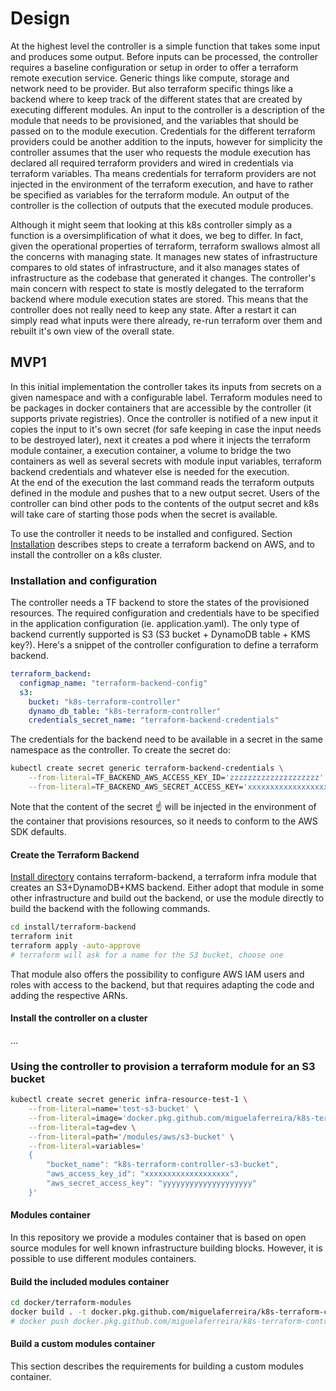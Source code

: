 # Design

At the highest level the controller is a simple function that takes some input and produces some output.
Before inputs can be processed, the controller requires a baseline configuration or setup in order to offer a terraform remote execution service.
Generic things like compute, storage and network need to be provider.
But also terraform specific things like a backend where to keep track of the different states that are created by executing different modules.
An input to the controller is a description of the module that needs to be provisioned, and the variables that should be passed on to the module execution.
Credentials for the different terraform providers could be another addition to the inputs, however for simplicity the controller assumes that the user who requests the module execution has declared all required terraform providers and wired in credentials via terraform variables.
Tha means credentials for terraform providers are not injected in the environment of the terraform execution, and have to rather be specified as variables for the terraform module.
An output of the controller is the collection of outputs that the executed module produces.

Although it might seem that looking at this k8s controller simply as a function is a oversimplification of what it does, we beg to differ.
In fact, given the operational properties of terraform, terraform swallows almost all the concerns with managing state.
It manages new states of infrastructure compares to old states of infrastructure, and it also manages states of infrastructure as the codebase that generated it changes.
The controller's main concern with respect to state is mostly delegated to the terraform backend where module execution states are stored.
This means that the controller does not really need to keep any state. After a restart it can simply read what inputs were there already, re-run terraform over them and rebuilt it's own view of the overall state.

##  MVP1

In this initial implementation the controller takes its inputs from secrets on a given namespace and with a configurable label.
Terraform modules need to be packages in docker containers that are accessible by the controller (it supports private registries).
Once the controller is notified of a new input it copies the input to it's own secret (for safe keeping in case the input needs to be destroyed later), next it creates a pod where it injects the terraform module container, a execution container, a volume to bridge the two containers as well as several secrets with module input variables, terraform backend credentials and whatever else is needed for the execution.  
At the end of the execution the last command reads the terraform outputs defined in the module and pushes that to a new output secret.
Users of the controller can bind other pods to the contents of the output secret and k8s will take care of starting those pods when the secret is available.

To use the controller it needs to be installed and configured. Section [Installation](#installation) describes steps to create a terraform backend on AWS, and to install the controller on a k8s cluster.


### Installation and configuration

The controller needs a TF backend to store the states of the provisioned resources.
The required configuration and credentials have to be specified in the application configuration (ie. application.yaml).
The only type of backend currently supported is S3 (S3 bucket + DynamoDB table + KMS key?).
Here's a snippet of the controller configuration to define a terraform backend.
```yaml
terraform_backend:
  configmap_name: "terraform-backend-config"
  s3:
    bucket: "k8s-terraform-controller"
    dynamo_db_table: "k8s-terraform-controller"
    credentials_secret_name: "terraform-backend-credentials"
```
The credentials for the backend need to be available in a secret in the same namespace as the controller.
To create the secret do:
```bash
kubectl create secret generic terraform-backend-credentials \
    --from-literal=TF_BACKEND_AWS_ACCESS_KEY_ID='zzzzzzzzzzzzzzzzzzzz' \
    --from-literal=TF_BACKEND_AWS_SECRET_ACCESS_KEY='xxxxxxxxxxxxxxxxxxxxxxxxx'
```
Note that the content of the secret ☝️ will be injected in the environment of the container that provisions resources, so it needs to conform to the AWS SDK defaults.

#### Create the Terraform Backend

[Install directory](../install) contains terraform-backend, a terraform infra module that creates an S3+DynamoDB+KMS backend.
Either adopt that module in some other infrastructure and build out the backend, or use the module directly to build the backend with the following commands.
```bash
cd install/terraform-backend
terraform init
terraform apply -auto-approve
# terraform will ask for a name for the S3 bucket, choose one
```
That module also offers the possibility to configure AWS IAM users and roles with access to the backend, but that requires adapting the code and adding the respective ARNs.



#### Install the controller on a cluster

...


### Using the controller to provision a terraform module for an S3 bucket

```bash
kubectl create secret generic infra-resource-test-1 \
    --from-literal=name='test-s3-bucket' \
    --from-literal=image='docker.pkg.github.com/miguelaferreira/k8s-terraform-controller/terraform-modules' \
    --from-literal=tag=dev \
    --from-literal=path='/modules/aws/s3-bucket' \
    --from-literal=variables='
    {
        "bucket_name": "k8s-terraform-controller-s3-bucket", 
        "aws_access_key_id": "xxxxxxxxxxxxxxxxxxx",
        "aws_secret_access_key": "yyyyyyyyyyyyyyyyyyyy"
    }'
```

#### Modules container

In this repository we provide a modules container that is based on open source modules for well known infrastructure building blocks.
However, it is possible to use different modules containers.

#### Build the included modules container

```bash
cd docker/terraform-modules
docker build . -t docker.pkg.github.com/miguelaferreira/k8s-terraform-controller/terraform-modules:dev
# docker push docker.pkg.github.com/miguelaferreira/k8s-terraform-controller/terraform-modules:dev
```

#### Build a custom modules container

This section describes the requirements for building a custom modules container.
